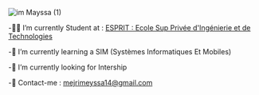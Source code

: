 ![im Mayssa (1)](https://user-images.githubusercontent.com/79448794/226711006-e1968c1e-b022-424b-adf1-4ca9a6c4a3ab.png)
 

-👩‍🎓 I’m currently Student at : [ESPRIT : Ecole Sup Privée d'Ingénierie et de Technologies](https://esprit.tn/)


-🌱 I’m currently learning a SIM (Systèmes Informatiques Et Mobiles)


-👯 I’m currently looking for Intership 


-📩 Contact-me : mejrimeyssa14@gmail.com
